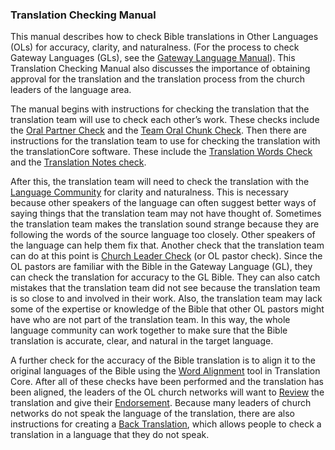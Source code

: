 
### Translation Checking Manual

This manual describes how to check Bible translations in Other Languages (OLs) for accuracy, clarity, and naturalness. (For the process to check Gateway Languages (GLs), see the [Gateway Language Manual](https://gl-manual.readthedocs.io/en/latest/)). This Translation Checking Manual also discusses the importance of obtaining approval for the translation and the translation process from the church leaders of the language area. 

The manual begins with instructions for checking the translation that the translation team will use to check each other’s work. These checks include the [Oral Partner Check](../peer-check/01.md) and the [Team Oral Chunk Check](../vol2-intro/01.md). Then there are instructions for the translation team to use for checking the translation with the translationCore software. These include the [Translation Words Check](../important-term-check/01.md) and the [Translation Notes check](../trans-note-check/01.md). 

After this, the translation team will need to check the translation with the [Language Community](../language-community-check/01.md) for clarity and naturalness. This is necessary because other speakers of the language can often suggest better ways of saying things that the translation team may not have thought of. Sometimes the translation team makes the translation sound strange because they are following the words of the source language too closely. Other speakers of the language can help them fix that. 
Another check that the translation team can do at this point is [Church Leader Check](../accuracy-check/01.md) (or OL pastor check). Since the OL pastors are familiar with the Bible in the Gateway Language (GL), they can check the translation for accuracy to the GL Bible. They can also catch mistakes that the translation team did not see because the translation team is so close to and involved in their work. Also, the translation team may lack some of the expertise or knowledge of the Bible that other OL pastors might have who are not part of the translation team. In this way, the whole language community can work together to make sure that the Bible translation is accurate, clear, and natural in the target language.  

A further check for the accuracy of the Bible translation is to align it to the original languages of the Bible using the [Word Alignment](../alignment-tool/01.md) tool in Translation Core. After all of these checks have been performed and the translation has been aligned, the leaders of the OL church networks will want to [Review](../vol2-steps/01.md) the translation and give their [Endorsement](../level3-approval/01.md). Because many leaders of church networks do not speak the language of the translation, there are also instructions for creating a [Back Translation](../vol2-backtranslation/01.md), which allows people to check a translation in a language that they do not speak.